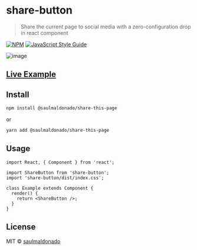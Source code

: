 # share-button

> Share the current page to social media with a zero-configuration drop in react component

[![NPM](https://img.shields.io/npm/v/share-button.svg)](https://www.npmjs.com/package/@saulmaldonado/share-this-page) [![JavaScript Style Guide](https://img.shields.io/badge/code_style-standard-brightgreen.svg)](https://standardjs.com)

![image](./share-this-page.gif)

## [Live Example](https://saulmaldonado.github.io/share-this-page/)

## Install

```bash
npm install @saulmaldonado/share-this-page
```

or

```sh
yarn add @saulmaldonado/share-this-page
```

## Usage

```tsx
import React, { Component } from 'react';

import ShareButton from 'share-button';
import 'share-button/dist/index.css';

class Example extends Component {
  render() {
    return <ShareButton />;
  }
}
```

## License

MIT © [saulmaldonado](https://github.com/saulmaldonado)
